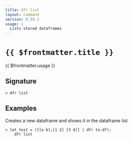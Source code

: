 ```yaml
---
title: dfr list
layout: command
version: 0.59.1
usage: |
  Lists stored dataframes
---
```


# `{{ $frontmatter.title }}`

<div style='white-space: pre-wrap;'>{{ $frontmatter.usage }}</div>

## Signature

`> dfr list `

## Examples

Creates a new dataframe and shows it in the dataframe list

```shell
> let test = ([[a b];[1 2] [3 4]] | dfr to-df);
    dfr list
```
